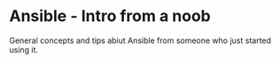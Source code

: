 # Ansible - Intro from a noob
General concepts and tips abiut Ansible from someone who just started using it.
